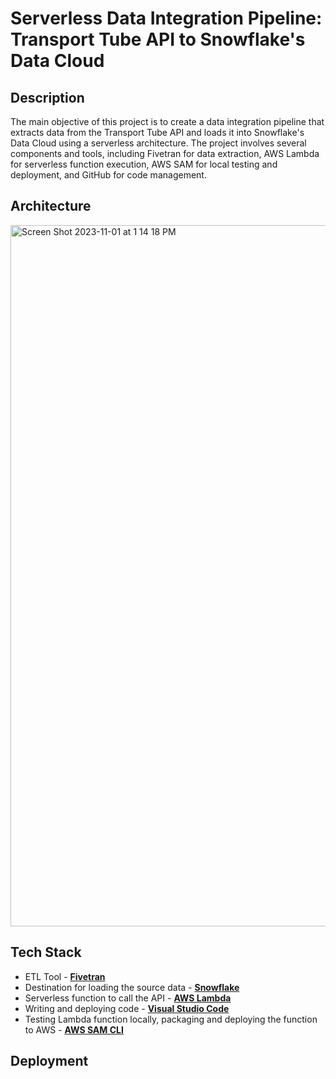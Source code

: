 # Serverless Data Integration Pipeline: Transport Tube API to Snowflake's Data Cloud

## Description

The main objective of this project is to create a data integration pipeline that extracts data from the Transport Tube API and loads it into Snowflake's Data Cloud using a serverless architecture. The project involves several components and tools, including Fivetran for data extraction, AWS Lambda for serverless function execution, AWS SAM for local testing and deployment, and GitHub for code management.

## Architecture

<img width="1122" alt="Screen Shot 2023-11-01 at 1 14 18 PM" src="https://github.com/sneha-roseline/fivetran/assets/146040464/21b8e223-0c2c-4b8f-8167-d8c6e442b2ef">

## Tech Stack
* ETL Tool - **[Fivetran](https://www.fivetran.com/)**
* Destination for loading the source data - **[Snowflake](https://www.snowflake.com/en/data-cloud/what-is-data-cloud/)**
* Serverless function to call the API - **[AWS Lambda](https://aws.amazon.com/lambda/)**
* Writing and deploying code - **[Visual Studio Code](https://code.visualstudio.com/)**
* Testing Lambda function locally, packaging and deploying the function to AWS - **[AWS SAM CLI](https://aws.amazon.com/serverless/sam/)**

## Deployment

